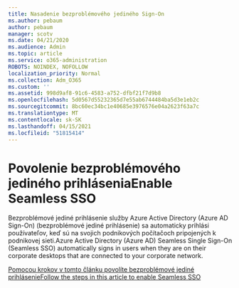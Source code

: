 ```yaml
---
title: Nasadenie bezproblémového jediného Sign-On
ms.author: pebaum
author: pebaum
manager: scotv
ms.date: 04/21/2020
ms.audience: Admin
ms.topic: article
ms.service: o365-administration
ROBOTS: NOINDEX, NOFOLLOW
localization_priority: Normal
ms.collection: Adm_O365
ms.custom: ''
ms.assetid: 998d9af8-91c6-4583-a752-dfbf21f7d9b8
ms.openlocfilehash: 5d0567d55232365d7e55ab6744484ba5d3e1eb2c
ms.sourcegitcommit: 8bc60ec34bc1e40685e3976576e04a2623f63a7c
ms.translationtype: MT
ms.contentlocale: sk-SK
ms.lasthandoff: 04/15/2021
ms.locfileid: "51815414"
---
```

# <a name="enable-seamless-sso"></a><span data-ttu-id="d8282-102">Povolenie bezproblémového jediného prihlásenia</span><span class="sxs-lookup"><span data-stu-id="d8282-102">Enable Seamless SSO</span></span>

<span data-ttu-id="d8282-103">Bezproblémové jediné prihlásenie služby Azure Active Directory (Azure AD Sign-On) (bezproblémové jediné prihlásenie) sa automaticky prihlási používateľov, keď sú na svojich podnikových počítačoch pripojených k podnikovej sieti.</span><span class="sxs-lookup"><span data-stu-id="d8282-103">Azure Active Directory (Azure AD) Seamless Single Sign-On (Seamless SSO) automatically signs in users when they are on their corporate desktops that are connected to your corporate network.</span></span>
  
[<span data-ttu-id="d8282-104">Pomocou krokov v tomto článku povolíte bezproblémové jediné prihlásenie</span><span class="sxs-lookup"><span data-stu-id="d8282-104">Follow the steps in this article to enable Seamless SSO</span></span>](https://docs.microsoft.com/azure/active-directory/connect/active-directory-aadconnect-sso-quick-start)
  

